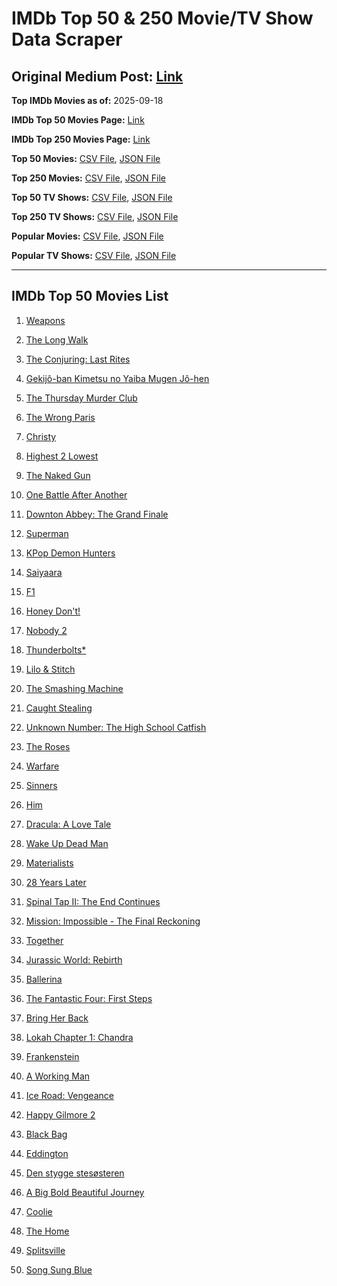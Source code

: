 # IMDb Top 50 & 250 Movie/TV Show Data Scraper

## Original Medium Post: [Link](https://medium.com/@nishantsahoo/which-movie-should-i-watch-5c83a3c0f5b1)

**Top IMDb Movies as of:** 2025-09-18

**IMDb Top 50 Movies Page:** [Link](https://www.imdb.com/search/title/?title_type=feature&release_date=2025-01-01,2025-12-31)

**IMDb Top 250 Movies Page:** [Link](https://www.imdb.com/chart/top/)

**Top 50 Movies:** [CSV File](/data/top50/movies.csv), [JSON File](/data/top50/movies.json)

**Top 250 Movies:** [CSV File](/data/top250/movies.csv), [JSON File](/data/top250/movies.json)

**Top 50 TV Shows:** [CSV File](/data/top50/shows.csv), [JSON File](/data/top50/shows.json)

**Top 250 TV Shows:** [CSV File](/data/top250/shows.csv), [JSON File](/data/top250/shows.json)

**Popular Movies:** [CSV File](/data/popular/movies.csv), [JSON File](/data/popular/movies.json)

**Popular TV Shows:** [CSV File](/data/popular/shows.csv), [JSON File](/data/popular/shows.json)

---

## IMDb Top 50 Movies List

1. [Weapons](https://www.imdb.com/title/tt26581740/)

2. [The Long Walk](https://www.imdb.com/title/tt10374610/)

3. [The Conjuring: Last Rites](https://www.imdb.com/title/tt22898462/)

4. [Gekijô-ban Kimetsu no Yaiba Mugen Jô-hen](https://www.imdb.com/title/tt32820897/)

5. [The Thursday Murder Club](https://www.imdb.com/title/tt12001534/)

6. [The Wrong Paris](https://www.imdb.com/title/tt33039440/)

7. [Christy](https://www.imdb.com/title/tt32323252/)

8. [Highest 2 Lowest](https://www.imdb.com/title/tt31194612/)

9. [The Naked Gun](https://www.imdb.com/title/tt3402138/)

10. [One Battle After Another](https://www.imdb.com/title/tt30144839/)

11. [Downton Abbey: The Grand Finale](https://www.imdb.com/title/tt31888477/)

12. [Superman](https://www.imdb.com/title/tt5950044/)

13. [KPop Demon Hunters](https://www.imdb.com/title/tt14205554/)

14. [Saiyaara](https://www.imdb.com/title/tt28037987/)

15. [F1](https://www.imdb.com/title/tt16311594/)

16. [Honey Don't!](https://www.imdb.com/title/tt30645201/)

17. [Nobody 2](https://www.imdb.com/title/tt28996126/)

18. [Thunderbolts\*](https://www.imdb.com/title/tt20969586/)

19. [Lilo & Stitch](https://www.imdb.com/title/tt11655566/)

20. [The Smashing Machine](https://www.imdb.com/title/tt11214558/)

21. [Caught Stealing](https://www.imdb.com/title/tt1493274/)

22. [Unknown Number: The High School Catfish](https://www.imdb.com/title/tt37674426/)

23. [The Roses](https://www.imdb.com/title/tt31973693/)

24. [Warfare](https://www.imdb.com/title/tt31434639/)

25. [Sinners](https://www.imdb.com/title/tt31193180/)

26. [Him](https://www.imdb.com/title/tt20990442/)

27. [Dracula: A Love Tale](https://www.imdb.com/title/tt31434030/)

28. [Wake Up Dead Man](https://www.imdb.com/title/tt14364480/)

29. [Materialists](https://www.imdb.com/title/tt30253473/)

30. [28 Years Later](https://www.imdb.com/title/tt10548174/)

31. [Spinal Tap II: The End Continues](https://www.imdb.com/title/tt20222166/)

32. [Mission: Impossible - The Final Reckoning](https://www.imdb.com/title/tt9603208/)

33. [Together](https://www.imdb.com/title/tt31184028/)

34. [Jurassic World: Rebirth](https://www.imdb.com/title/tt31036941/)

35. [Ballerina](https://www.imdb.com/title/tt7181546/)

36. [The Fantastic Four: First Steps](https://www.imdb.com/title/tt10676052/)

37. [Bring Her Back](https://www.imdb.com/title/tt32246771/)

38. [Lokah Chapter 1: Chandra](https://www.imdb.com/title/tt33372494/)

39. [Frankenstein](https://www.imdb.com/title/tt1312221/)

40. [A Working Man](https://www.imdb.com/title/tt9150192/)

41. [Ice Road: Vengeance](https://www.imdb.com/title/tt27621210/)

42. [Happy Gilmore 2](https://www.imdb.com/title/tt31868189/)

43. [Black Bag](https://www.imdb.com/title/tt30988739/)

44. [Eddington](https://www.imdb.com/title/tt31176520/)

45. [Den stygge stesøsteren](https://www.imdb.com/title/tt29344903/)

46. [A Big Bold Beautiful Journey](https://www.imdb.com/title/tt13650700/)

47. [Coolie](https://www.imdb.com/title/tt27441481/)

48. [The Home](https://www.imdb.com/title/tt17023012/)

49. [Splitsville](https://www.imdb.com/title/tt33247023/)

50. [Song Sung Blue](https://www.imdb.com/title/tt30343021/)
